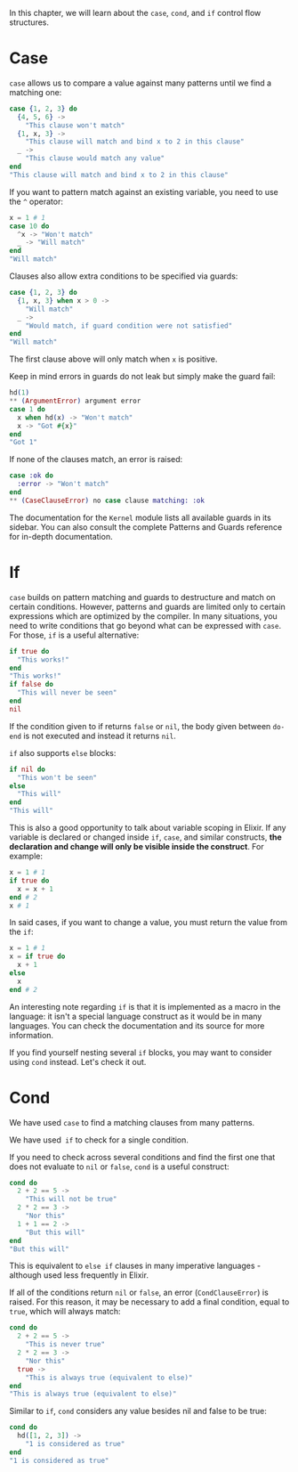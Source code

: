 In this chapter, we will learn about the `case`, `cond`, and `if` control flow structures.

# Case
`case` allows us to compare a value against many patterns until we find a matching one:
```elixir
case {1, 2, 3} do
  {4, 5, 6} ->
    "This clause won't match"
  {1, x, 3} ->
    "This clause will match and bind x to 2 in this clause"
  _ ->
    "This clause would match any value"
end
"This clause will match and bind x to 2 in this clause"
```

If you want to pattern match against an existing variable, you need to use the `^` operator:

```elixir
x = 1 # 1
case 10 do
  ^x -> "Won't match"
  _ -> "Will match"
end
"Will match"
```

Clauses also allow extra conditions to be specified via guards:
```elixir
case {1, 2, 3} do
  {1, x, 3} when x > 0 ->
    "Will match"
  _ ->
    "Would match, if guard condition were not satisfied"
end
"Will match"
```

The first clause above will only match when `x` is positive.

Keep in mind errors in guards do not leak but simply make the guard fail:

```elixir
hd(1)
** (ArgumentError) argument error
case 1 do
  x when hd(x) -> "Won't match"
  x -> "Got #{x}"
end
"Got 1"
```

If none of the clauses match, an error is raised:

```elixir
case :ok do
  :error -> "Won't match"
end
** (CaseClauseError) no case clause matching: :ok
```

The documentation for the `Kernel` module lists all available guards in its sidebar. You can also consult the complete Patterns and Guards reference for in-depth documentation.

# If
`case` builds on pattern matching and guards to destructure and match on certain conditions. However, patterns and guards are limited only to certain expressions which are optimized by the compiler. In many situations, you need to write conditions that go beyond what can be expressed with `case`. For those, `if` is a useful alternative:

```elixir
if true do
  "This works!"
end
"This works!"
if false do
  "This will never be seen"
end
nil
```

If the condition given to if returns `false` or `nil`, the body given between `do-end` is not executed and instead it returns `nil`.

`if` also supports `else` blocks:

```elixir
if nil do
  "This won't be seen"
else
  "This will"
end
"This will"
```

This is also a good opportunity to talk about variable scoping in Elixir. If any variable is declared or changed inside `if`, `case`, and similar constructs, **the declaration and change will only be visible inside the construct**. For example:

```elixir
x = 1 # 1
if true do
  x = x + 1
end # 2 
x # 1
```

In said cases, if you want to change a value, you must return the value from the `if`:

```elixir
x = 1 # 1
x = if true do
  x + 1
else
  x
end # 2
```

An interesting note regarding `if` is that it is implemented as a macro in the language: it isn't a special language construct as it would be in many languages. You can check the documentation and its source for more information.

If you find yourself nesting several `if` blocks, you may want to consider using `cond` instead. Let's check it out.

# Cond

We have used `case` to find a matching clauses from many patterns. 

We have used` if` to check for a single condition. 

If you need to check across several conditions and find the first one that does not evaluate to `nil` or `false`, `cond` is a useful construct:

```elixir
cond do
  2 + 2 == 5 ->
    "This will not be true"
  2 * 2 == 3 ->
    "Nor this"
  1 + 1 == 2 ->
    "But this will"
end
"But this will"
```

This is equivalent to `else if` clauses in many imperative languages - although used less frequently in Elixir.

If all of the conditions return `nil` or `false`, an error (`CondClauseError`) is raised. For this reason, it may be necessary to add a final condition, equal to `true`, which will always match:

```elixir
cond do
  2 + 2 == 5 ->
    "This is never true"
  2 * 2 == 3 ->
    "Nor this"
  true ->
    "This is always true (equivalent to else)"
end
"This is always true (equivalent to else)"
```

Similar to `if`, `cond` considers any value besides nil and false to be true:

```elixir
cond do
  hd([1, 2, 3]) ->
    "1 is considered as true"
end
"1 is considered as true"
```